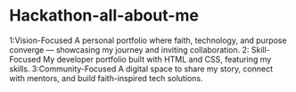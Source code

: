 # Hackathon-all-about-me
1:Vision-Focused A personal portfolio where faith, technology, and purpose converge — showcasing my journey and inviting collaboration. 2: Skill-Focused My developer portfolio built with HTML and CSS, featuring my skills. 3:Community-Focused A digital space to share my story, connect with mentors, and build faith-inspired tech solutions.
